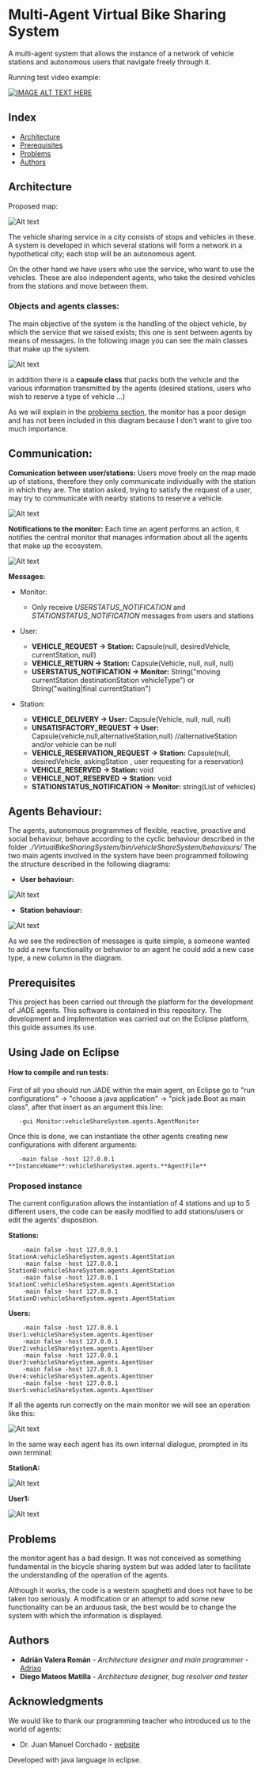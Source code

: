 # Multi-Agent Virtual Bike Sharing System

A multi-agent system that allows the instance of a network of vehicle stations and autonomous users that navigate freely through it.

Running test video example:

[![IMAGE ALT TEXT HERE](https://img.youtube.com/vi/zJhrfXbQmQU/0.jpg)](https://www.youtube.com/watch?v=zJhrfXbQmQU)


## Index

  - [Architecture](#Architecture)
  - [Prerequisites](#Prerequisites)
  - [Problems](#Problems)
  - [Authors](#Authors)


## Architecture ##

Proposed map:

![Alt text](doc/Map.png?raw=true "ClassDiagram")

The vehicle sharing service in a city consists of stops and vehicles in these. A system is developed in which several stations will form a network in a hypothetical city; each stop will be an autonomous agent.

On the other hand we have users who use the service, who want to use the vehicles. These are also independent agents, who take the desired vehicles from the stations and move between them.

### Objects and agents classes:

The main objective of the system is the handling of the object vehicle, by which the service that we raised exists; this one is sent between agents by means of messages. In the following image you can see the main classes that make up the system.

![Alt text](doc/classDiagram.png?raw=true "ClassDiagram")


in addition there is a **capsule class** that packs both the vehicle and the various information transmitted by the agents (desired stations, users who wish to reserve a type of vehicle ...)

As we will explain in the [problems section](#Problems), the monitor has a poor design and has not been included in this diagram because I don't want to give too much importance.


## Communication:

**Comunication between user/stations:**
Users move freely on the map made up of stations, therefore they only communicate individually with the station in which they are. The station asked, trying to satisfy the request of a user, may try to communicate with nearby stations to reserve a vehicle.

![Alt text](doc/communicationUserStation.png?raw=true "Comunication between agents")

**Notifications to the monitor:**
Each time an agent performs an action, it notifies the central monitor that manages information about all the agents that make up the ecosystem.

![Alt text](doc/communicationMonitor.png?raw=true "Comunication with monitor")

**Messages:**
- Monitor:
	- Only receive *USERSTATUS_NOTIFICATION* and *STATIONSTATUS_NOTIFICATION* messages from users and stations

- User: 
	- **VEHICLE_REQUEST -> Station:** Capsule(null, desiredVehicle, currentStation, null)
	- **VEHICLE_RETURN -> Station:** Capsule(Vehicle, null, null, null)
	- **USERSTATUS_NOTIFICATION -> Monitor:** String("moving currentStation destinationStation vehicleType") or String("waiting|final currentStation")

- Station:
	- **VEHICLE_DELIVERY -> User:** Capsule(Vehicle, null, null, null)
	- **UNSATISFACTORY_REQUEST -> User:** Capsule(vehicle,null,alternativeStation,null) //alternativeStation and/or vehicle can be null
	- **VEHICLE_RESERVATION_REQUEST -> Station:** Capsule(null, desiredVehicle, askingStation , user requesting for a reservation)
	- **VEHICLE_RESERVED -> Station:** void
	- **VEHICLE_NOT_RESERVED -> Station:** void
	- **STATIONSTATUS_NOTIFICATION -> Monitor:** string(List of vehicles) 

## Agents Behaviour:
The agents, autonomous programmes of flexible, reactive, proactive and social behaviour, behave according to the cyclic behaviour described in the folder *./VirtualBikeSharingSystem/bin/vehicleShareSystem/behaviours/*
The two main agents involved in the system have been programmed following the structure described in the following diagrams: 

- **User behaviour:**

![Alt text](doc/userBehaviour.png?raw=true "User Behaviour")

- **Station behaviour:**

![Alt text](doc/stationBehaviour.png?raw=true "Station Behaviour")

As we see the redirection of messages is quite simple, a someone wanted to add a new functionality or behavior to an agent he could add a new case type, a new column in the diagram.


## Prerequisites ##
This project has been carried out through the platform for the development of JADE agents. This software is contained in this repository. The development and implementation was carried out on the Eclipse platform, this guide assumes its use.

## Using Jade on Eclipse ##

#### How to compile and run tests:

First of all you should run JADE within the main agent, on Eclipse go to "run configurations" -> "choose a java application" -> "pick jade.Boot as main class", after that insert as an argument this line:
```
   -gui Monitor:vehicleShareSystem.agents.AgentMonitor 
```

Once this is done, we can instantiate the other agents creating new configurations with diferent arguments: 
```
   -main false -host 127.0.0.1 **InstanceName**:vehicleShareSystem.agents.**AgentFile**
```

### Proposed instance
The current configuration allows the instantiation of 4 stations and up to 5 different users, the code can be easily modified to add stations/users or edit the agents' disposition.

**Stations:**
```
    -main false -host 127.0.0.1 StationA:vehicleShareSystem.agents.AgentStation
    -main false -host 127.0.0.1 StationB:vehicleShareSystem.agents.AgentStation
    -main false -host 127.0.0.1 StationC:vehicleShareSystem.agents.AgentStation
    -main false -host 127.0.0.1 StationD:vehicleShareSystem.agents.AgentStation
```
**Users:**
```
    -main false -host 127.0.0.1 User1:vehicleShareSystem.agents.AgentUser
    -main false -host 127.0.0.1 User2:vehicleShareSystem.agents.AgentUser
    -main false -host 127.0.0.1 User3:vehicleShareSystem.agents.AgentUser
    -main false -host 127.0.0.1 User4:vehicleShareSystem.agents.AgentUser
    -main false -host 127.0.0.1 User5:vehicleShareSystem.agents.AgentUser
```

If all the agents run correctly on the main monitor we will see an operation like this:

![Alt text](doc/monitorExample.png?raw=true "ClassDiagram")

In the same way each agent has its own internal dialogue, prompted in its own terminal:

**StationA:**

![Alt text](doc/stationExample.png?raw=true "ClassDiagram")

**User1:**

![Alt text](doc/userExample.png?raw=true "ClassDiagram")


## Problems ## 

the monitor agent has a bad design. It was not conceived as something fundamental in the bicycle sharing system but was added later to facilitate the understanding of the operation of the agents.

Although it works, the code is a western spaghetti and does not have to be taken too seriously. A modification or an attempt to add some new functionality can be an arduous task, the best would be to change the system with which the information is displayed.


## Authors ## 

* **Adrián Valera Román** - *Architecture designer and main programmer* - [Adrixo](https://github.com/adrixo)
* **Diego Mateos Matilla** - *Architecture designer, bug resolver and tester* 

## Acknowledgments

We would like to thank our programming teacher who introduced us to the world of agents:
* Dr. Juan Manuel Corchado - [website](https://corchado.net/)




Developed with java language in eclipse.
